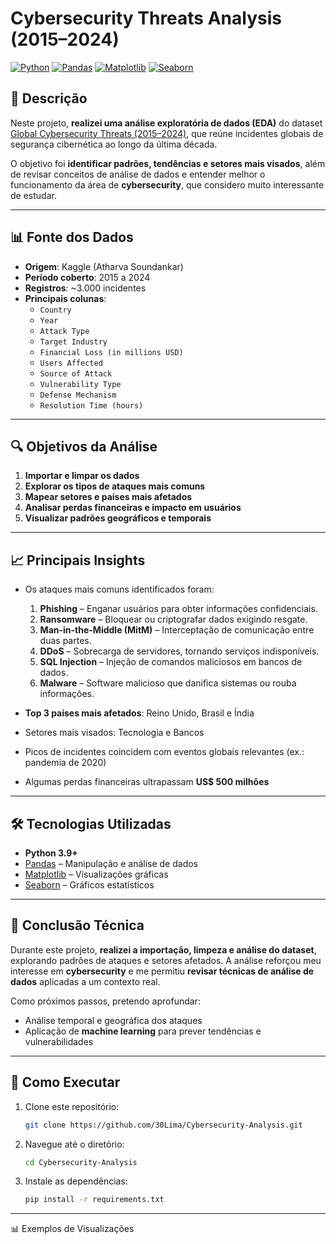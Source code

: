 # Cybersecurity Threats Analysis (2015–2024)

[![Python](https://img.shields.io/badge/Python-3.9%2B-blue.svg)](https://www.python.org/)
[![Pandas](https://img.shields.io/badge/Pandas-Analysis-orange.svg)](https://pandas.pydata.org/)
[![Matplotlib](https://img.shields.io/badge/Matplotlib-Visualization-yellow.svg)](https://matplotlib.org/)
[![Seaborn](https://img.shields.io/badge/Seaborn-Data%20Viz-green.svg)](https://seaborn.pydata.org/)

## 📌 Descrição

Neste projeto, **realizei uma análise exploratória de dados (EDA)** do dataset [Global Cybersecurity Threats (2015–2024)](https://www.kaggle.com/datasets/atharvasoundankar/global-cybersecurity-threats-2015-2024), que reúne incidentes globais de segurança cibernética ao longo da última década.

O objetivo foi **identificar padrões, tendências e setores mais visados**, além de revisar conceitos de análise de dados e entender melhor o funcionamento da área de **cybersecurity**, que considero muito interessante de estudar.

---

## 📊 Fonte dos Dados

- **Origem**: Kaggle (Atharva Soundankar)  
- **Período coberto**: 2015 a 2024  
- **Registros**: ~3.000 incidentes  
- **Principais colunas**:
  - `Country`
  - `Year`
  - `Attack Type`
  - `Target Industry`
  - `Financial Loss (in millions USD)`
  - `Users Affected`
  - `Source of Attack`
  - `Vulnerability Type`
  - `Defense Mechanism`
  - `Resolution Time (hours)`

---

## 🔍 Objetivos da Análise

1. **Importar e limpar os dados**  
2. **Explorar os tipos de ataques mais comuns**  
3. **Mapear setores e países mais afetados**  
4. **Analisar perdas financeiras e impacto em usuários**  
5. **Visualizar padrões geográficos e temporais**  

---

## 📈 Principais Insights

- Os ataques mais comuns identificados foram:  
  1. **Phishing** – Enganar usuários para obter informações confidenciais. 
  2. **Ransomware** – Bloquear ou criptografar dados exigindo resgate.  
  3. **Man-in-the-Middle (MitM)** – Interceptação de comunicação entre duas partes.  
  4. **DDoS** – Sobrecarga de servidores, tornando serviços indisponíveis.  
  5. **SQL Injection** – Injeção de comandos maliciosos em bancos de dados.  
  6. **Malware** – Software malicioso que danifica sistemas ou rouba informações.  

- **Top 3 países mais afetados**: Reino Unido, Brasil e Índia  
- Setores mais visados: Tecnologia e Bancos  
- Picos de incidentes coincidem com eventos globais relevantes (ex.: pandemia de 2020)  
- Algumas perdas financeiras ultrapassam **US$ 500 milhões**

---

## 🛠️ Tecnologias Utilizadas

- **Python 3.9+**  
- [Pandas](https://pandas.pydata.org/) – Manipulação e análise de dados  
- [Matplotlib](https://matplotlib.org/) – Visualizações gráficas  
- [Seaborn](https://seaborn.pydata.org/) – Gráficos estatísticos  

---

## 📝 Conclusão Técnica

Durante este projeto, **realizei a importação, limpeza e análise do dataset**, explorando padrões de ataques e setores afetados. A análise reforçou meu interesse em **cybersecurity** e me permitiu **revisar técnicas de análise de dados** aplicadas a um contexto real.  

Como próximos passos, pretendo aprofundar:
- Análise temporal e geográfica dos ataques  
- Aplicação de **machine learning** para prever tendências e vulnerabilidades  

---

## 🚀 Como Executar

1. Clone este repositório:
   ```bash
   git clone https://github.com/30Lima/Cybersecurity-Analysis.git

2. Navegue até o diretório:
   ```bash
   cd Cybersecurity-Analysis
   
3. Instale as dependências:
   ```bash
   pip install -r requirements.txt

---

📊 Exemplos de Visualizações

